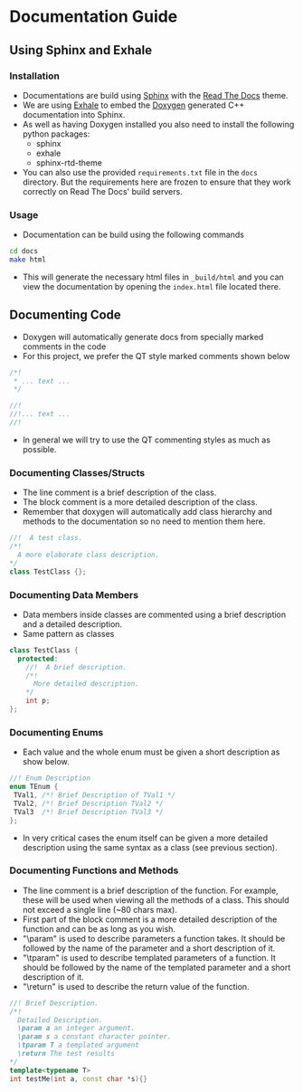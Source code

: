 # Documentation Guide

## Using Sphinx and Exhale

### Installation

- Documentations are build using [Sphinx](https://www.sphinx-doc.org/en/master/) 
with the [Read The Docs](https://readthedocs.org/) theme.
- We are using [Exhale](https://exhale.readthedocs.io/en/latest/) to embed the 
[Doxygen](https://www.doxygen.nl/index.html) generated C++ documentation into Sphinx.
- As well as having Doxygen installed you also need to install the following python packages:
  - sphinx
  - exhale
  - sphinx-rtd-theme
- You can also use the provided `requirements.txt` file in the `docs` directory. But the requirements 
here are frozen to ensure that they work correctly on Read The Docs' build servers.

### Usage

- Documentation can be build using the following commands

```bash
cd docs
make html
```

- This will generate the necessary html files in `_build/html` 
and you can view the documentation by opening the `index.html` file located there.

## Documenting Code

- Doxygen will automatically generate docs from specially marked comments in the code
- For this project, we prefer the QT style marked comments shown below

```cpp
/*!
 * ... text ...
 */

//!
//!... text ...
//!
```

- In general we will try to use the QT commenting styles as much as possible.

### Documenting Classes/Structs

- The line comment is a brief description of the class.
- The block comment is a more detailed description of the class.
- Remember that doxygen will automatically add class hierarchy and methods to the documentation so no need to mention them here.

```cpp
//!  A test class. 
/*!
  A more elaborate class description.
*/
class TestClass {};
```

### Documenting Data Members

- Data members inside classes are commented using a brief description and a detailed description.
- Same pattern as classes

```cpp
class TestClass {
  protected:
    //!  A brief description.
    /*!
      More detailed description.
    */
    int p;
};
```

### Documenting Enums

- Each value and the whole enum must be given a short description as show below.

```cpp
//! Enum Description
enum TEnum { 
 TVal1, /*! Brief Description of TVal1 */
 TVal2, /*! Brief Description TVal2 */
 TVal3  /*! Brief Description TVal3 */
};
```

- In very critical cases the enum itself can be given a more detailed description using the same syntax as a class (see previous section).

### Documenting Functions and Methods

- The line comment is a brief description of the function. For example, these will be used when viewing all the methods of a class. This should not exceed a single line (~80 chars max).
- First part of the block comment is a more detailed description of the function and can be as long as you wish.
- "\param" is used to describe parameters a function takes. It should be followed by the name of the parameter and a short description of it.
- "\tparam" is used to describe templated parameters of a function. It should be followed by the name of the templated parameter and a short description of it.
- "\return" is used to describe the return value of the function.

```cpp
//! Brief Description.
/*!
  Detailed Description.
  \param a an integer argument.
  \param s a constant character pointer.
  \tparam T a templated argument
  \return The test results
*/
template<typename T>
int testMe(int a, const char *s){}
```